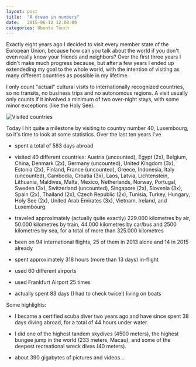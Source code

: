 ```yaml
---
layout: post
title:  "A dream in numbers"
date:   2015-06-12 12:00:00
categories: Ubuntu Touch
---
```


Exactly eight years ago I decided to visit every member state of the European Union, because how can you talk about the world if you don't even really know your friends and neighbors? Over the first three years I didn't make much progress because, but after a few years I ended up extendeding my goal to the whole world, with the intention of visiting as many different countries as possible in my lifetime.

I only count "actual" cultural visits to internationally recognized countries, so no transits, no business trips and no autonomous regions. A visit usually only counts if it inlvolved a minimum of two over-night stays, with some minor exceptions (like the Holy See).

![Visited countries]({{site.url}}/images/a-dream-in-numbers/countries.png)

Today I hit quite a milestone by visiting to country number 40, Luxembourg, so it's time to look at some statistics. Over the last ten years I've

* spent a total of 583 days abroad

* visited 40 different countries: Austria (uncounted), Egypt (2x), Belgium, China, Denmark (2x), Germany (uncounted), United Kingdom (3x), Estonia (2x), Finland, France (uncounted), Greece, Indonesia, Italy (uncounted), Cambodia, Croatia (3x), Laos, Latvia, Lichtenstein, Lithuania, Maldives, Malta, Mexico, Netherlands, Norway, Portugal, Sweden (3x), Switzerland (uncounted), Singapore (2x), Slovenia (3x), Spain (2x), Thailand (2x), Czech Republic (2x), Tunisia, Turkey, Hungary, Holy See (2x), United Arab Emirates (3x), Vietnam, Ireland, and Luxembourg.

* traveled approximately (actually quite exactly) 229.000 kilometres by air, 50.000 kilometres by train, 44.000 kilometres by car/bus and 2500 kilometres by sea, for a total of more than 325.000 kilometres

* been on 94 international flights, 25 of them in 2013 alone and 14 in 2015 already

* spent approximately 318 hours (more than 13 days) in-flight

* used 60 different airports

* used Frankfurt Airport 25 times

* actually spent 83 days (I had to check twice!) living on boats

Some highlights:

* I became a certified scuba diver two years ago and have since spent 38 days diving abroad, for a total of 44 hours under water.

* I did one of the highest tandem skydives (4500 meters), the highest bungee jump in the world (233 meters, Macau), and some of the deepest recreational wreck dives (40 meters).

* about 390 gigabytes of pictures and videos...

